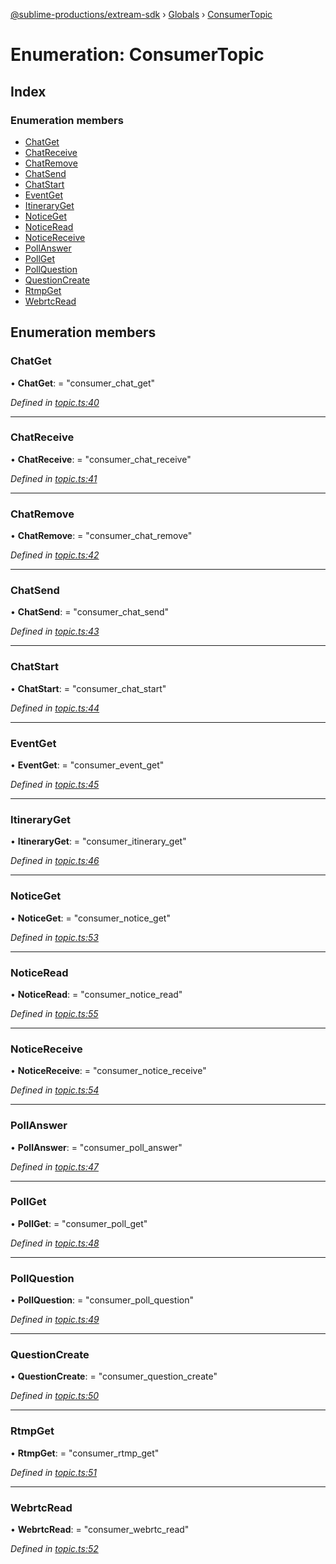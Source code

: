 [@sublime-productions/extream-sdk](../README.md) › [Globals](../globals.md) › [ConsumerTopic](consumertopic.md)

# Enumeration: ConsumerTopic

## Index

### Enumeration members

* [ChatGet](consumertopic.md#chatget)
* [ChatReceive](consumertopic.md#chatreceive)
* [ChatRemove](consumertopic.md#chatremove)
* [ChatSend](consumertopic.md#chatsend)
* [ChatStart](consumertopic.md#chatstart)
* [EventGet](consumertopic.md#eventget)
* [ItineraryGet](consumertopic.md#itineraryget)
* [NoticeGet](consumertopic.md#noticeget)
* [NoticeRead](consumertopic.md#noticeread)
* [NoticeReceive](consumertopic.md#noticereceive)
* [PollAnswer](consumertopic.md#pollanswer)
* [PollGet](consumertopic.md#pollget)
* [PollQuestion](consumertopic.md#pollquestion)
* [QuestionCreate](consumertopic.md#questioncreate)
* [RtmpGet](consumertopic.md#rtmpget)
* [WebrtcRead](consumertopic.md#webrtcread)

## Enumeration members

###  ChatGet

• **ChatGet**: = "consumer_chat_get"

*Defined in [topic.ts:40](https://github.com/Extream-SaaS/ex-sdk/blob/22f780b/src/topic.ts#L40)*

___

###  ChatReceive

• **ChatReceive**: = "consumer_chat_receive"

*Defined in [topic.ts:41](https://github.com/Extream-SaaS/ex-sdk/blob/22f780b/src/topic.ts#L41)*

___

###  ChatRemove

• **ChatRemove**: = "consumer_chat_remove"

*Defined in [topic.ts:42](https://github.com/Extream-SaaS/ex-sdk/blob/22f780b/src/topic.ts#L42)*

___

###  ChatSend

• **ChatSend**: = "consumer_chat_send"

*Defined in [topic.ts:43](https://github.com/Extream-SaaS/ex-sdk/blob/22f780b/src/topic.ts#L43)*

___

###  ChatStart

• **ChatStart**: = "consumer_chat_start"

*Defined in [topic.ts:44](https://github.com/Extream-SaaS/ex-sdk/blob/22f780b/src/topic.ts#L44)*

___

###  EventGet

• **EventGet**: = "consumer_event_get"

*Defined in [topic.ts:45](https://github.com/Extream-SaaS/ex-sdk/blob/22f780b/src/topic.ts#L45)*

___

###  ItineraryGet

• **ItineraryGet**: = "consumer_itinerary_get"

*Defined in [topic.ts:46](https://github.com/Extream-SaaS/ex-sdk/blob/22f780b/src/topic.ts#L46)*

___

###  NoticeGet

• **NoticeGet**: = "consumer_notice_get"

*Defined in [topic.ts:53](https://github.com/Extream-SaaS/ex-sdk/blob/22f780b/src/topic.ts#L53)*

___

###  NoticeRead

• **NoticeRead**: = "consumer_notice_read"

*Defined in [topic.ts:55](https://github.com/Extream-SaaS/ex-sdk/blob/22f780b/src/topic.ts#L55)*

___

###  NoticeReceive

• **NoticeReceive**: = "consumer_notice_receive"

*Defined in [topic.ts:54](https://github.com/Extream-SaaS/ex-sdk/blob/22f780b/src/topic.ts#L54)*

___

###  PollAnswer

• **PollAnswer**: = "consumer_poll_answer"

*Defined in [topic.ts:47](https://github.com/Extream-SaaS/ex-sdk/blob/22f780b/src/topic.ts#L47)*

___

###  PollGet

• **PollGet**: = "consumer_poll_get"

*Defined in [topic.ts:48](https://github.com/Extream-SaaS/ex-sdk/blob/22f780b/src/topic.ts#L48)*

___

###  PollQuestion

• **PollQuestion**: = "consumer_poll_question"

*Defined in [topic.ts:49](https://github.com/Extream-SaaS/ex-sdk/blob/22f780b/src/topic.ts#L49)*

___

###  QuestionCreate

• **QuestionCreate**: = "consumer_question_create"

*Defined in [topic.ts:50](https://github.com/Extream-SaaS/ex-sdk/blob/22f780b/src/topic.ts#L50)*

___

###  RtmpGet

• **RtmpGet**: = "consumer_rtmp_get"

*Defined in [topic.ts:51](https://github.com/Extream-SaaS/ex-sdk/blob/22f780b/src/topic.ts#L51)*

___

###  WebrtcRead

• **WebrtcRead**: = "consumer_webrtc_read"

*Defined in [topic.ts:52](https://github.com/Extream-SaaS/ex-sdk/blob/22f780b/src/topic.ts#L52)*
